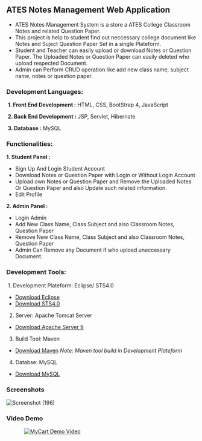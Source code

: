 
##    **ATES Notes Management Web Application**


* ATES Notes Management System is a store a ATES College Classroom Notes and related Question Paper.  
* This project is help to student find out neccessary college document like Notes and Suject Question Paper Set in a single Plateform.
* Student and Teacher can easily upload or download Notes or Question Paper. The Uploaded Notes or Question Paper can easily deleted who upload respected Document.
* Admin can Perform CRUD operation like add new class name, subject name, notes or question paper.

### Development Languages:
&nbsp;**1. Front End Development :**
HTML, CSS, BootStrap 4, JavaScript

&nbsp;**2. Back End Development :**
JSP, Servlet, Hibernate

&nbsp;**3. Database :**
MySQL

### Functionalities:
**1. Student Panel :** 

* Sign Up And Login Student Account
* Download Notes or Question Paper with Login or Without Login Account
* Upload own Notes or Question Paper and Remove the Uploaded Notes Or Question Paper and also Update such related information.
* Edit Profile

**2. Admin Panel :**

* Login Admin 
* Add New Class Name, Class Subject and also Classroom Notes, Question Paper
* Remove New Class Name, Class Subject and also Classroom Notes, Question Paper
* Admin Can Remove any  Document if who upload uneccessary Document.

### Development Tools:
 &nbsp;1. Development Plateform: Eclipse/ STS4.0
 * [Download Eclipse](https://www.eclipse.org/downloads/)
 * [Download STS4.0](https://spring.io/tools)

 &nbsp; 2. Server: Apache Tomcat Server
 * [Download Apache Server 9](https://tomcat.apache.org/download-90.cgi)

 &nbsp; 3. Build Tool: Maven
 * [Download Maven](https://maven.apache.org/download.cgi) *Note: Maven tool build in Development Plateform*

 &nbsp; 4. Databse: MySQL
 * [Download MySQL](https://www.mysql.com/downloads/)

### Screenshots

![Screenshot (196)](https://user-images.githubusercontent.com/72797331/161936014-10413f03-7782-4e0f-acee-f0b36ff9ae58.png)


### Video Demo
   

&nbsp;&nbsp;&nbsp;&nbsp;&nbsp;&nbsp;&nbsp;&nbsp;&nbsp;&nbsp;&nbsp;&nbsp;[![MyCart Demo Video](https://img.youtube.com/vi/PQ3EVZ0nlT0/0.jpg )](https://www.youtube.com/watch?v=PQ3EVZ0nlT0)


